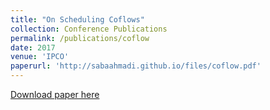 ```yaml
---
title: "On Scheduling Coflows"
collection: Conference Publications
permalink: /publications/coflow
date: 2017
venue: 'IPCO'
paperurl: 'http://sabaahmadi.github.io/files/coflow.pdf'
---
```

[Download paper here](http://sabaahmadi.github.io/files/coflow.pdf)
